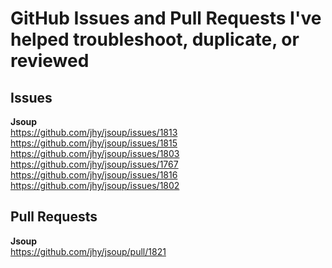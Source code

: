 # GitHub Issues and Pull Requests I've helped troubleshoot, duplicate, or reviewed  

## Issues  
**Jsoup**  
https://github.com/jhy/jsoup/issues/1813  
https://github.com/jhy/jsoup/issues/1815  
https://github.com/jhy/jsoup/issues/1803  
https://github.com/jhy/jsoup/issues/1767  
https://github.com/jhy/jsoup/issues/1816  
https://github.com/jhy/jsoup/issues/1802

## Pull Requests   
**Jsoup**  
https://github.com/jhy/jsoup/pull/1821

